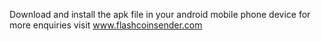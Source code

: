 Download and install the apk file in your android mobile phone device
for more enquiries visit www.flashcoinsender.com

